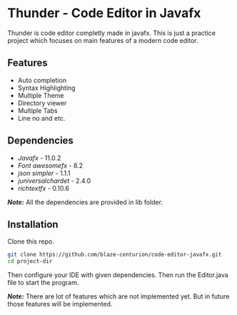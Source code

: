 
# Thunder - Code Editor in Javafx

Thunder is code editor completly made in javafx. This is just a practice project which focuses on main features of  a modern code editor.


## Features

- Auto completion
- Syntax Highlighting
- Multiple Theme
- Directory viewer
- Multiple Tabs
- Line no and etc.


## Dependencies
- *Javafx* - 11.0.2
- *Font awesomefx* - 8.2
- *json simpler* - 1.1.1
- *juniversalchardet* - 2.4.0
- *richtextfx* - 0.10.6

***Note:*** All the dependencies are provided in lib folder.
## Installation

Clone this repo.

```bash
git clone https://github.com/blaze-centurion/code-editor-javafx.git
cd project-dir
```

Then configure your IDE with given dependencies.
Then run the Editor.java file to start the program.

***Note:*** There are lot of features which are not implemented yet. But in future those features will be implemented.